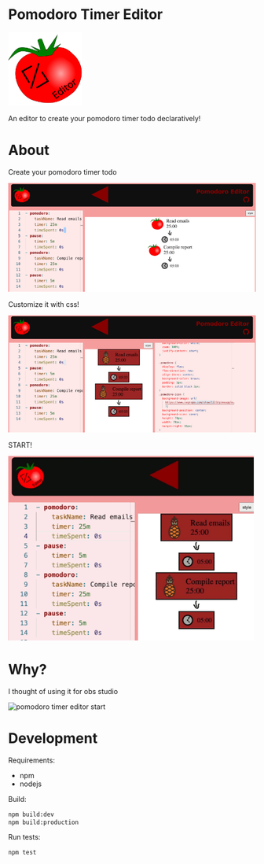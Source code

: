 # Pomodoro Timer Editor

<img alt="pomodoro timer editor icon" src="img/pomodoro-editor-icon.svg" width="150">

An editor to create your pomodoro timer todo declaratively!

# About

Create your pomodoro timer todo

<img alt="pomodoro timer editor icon" src="docs/podoro-timer-editor-image.jpg" width="700">

Customize it with css!

<img alt="pomodoro timer editor customized" src="docs/podoro-timer-editor-customize.jpg" width="700">

START!

<img alt="pomodoro timer editor start" src="docs/podoro-timer-editor-start.gif" >

# Why?

I thought of using it for obs studio

<img alt="pomodoro timer editor start" src="docs/podoro-timer-editor-obs.gif" width="550px" height="463px" >


# Development

Requirements:
- npm
- nodejs 

Build:
```
npm build:dev
npm build:production
```

Run tests:
```
npm test
```